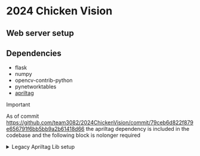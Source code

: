 # 2024 Chicken Vision

## Web server setup


## Dependencies

* flask
* numpy
* opencv-contrib-python
* pynetworktables
* [apriltag](https://github.com/swatbotics/apriltag)

> [!IMPORTANT]
> As of commit https://github.com/team3082/2024ChickenVision/commit/79ceb6d822f879e656791f6bb5bb9a2b61418d66 the apriltag dependency is included in the codebase and the following block is nolonger required

<details>
<summary>Legacy Apriltag Lib setup</summary>

### apriltag lib setup

Because the original apriltag libary is unmaintianed we use the fork linked above. This fork can not be directly installed with pip and must be built from source.

#### Linux build instructions

1. Download latest source from [here](https://github.com/swatbotics/apriltag/archive/refs/heads/master.zip)
2. Extract the file and open the extracted folder in a terminal
3. Run $-`mkdir build && cd build`
4. Run $-`cmake .. -DCMAKE_BUILD_TYPE=Release`
5. Run $-`make -j4`
6. Run $-`sudo make install`
7. cd back to your ChickenVision folder then run `pip install apriltag`

</details>
